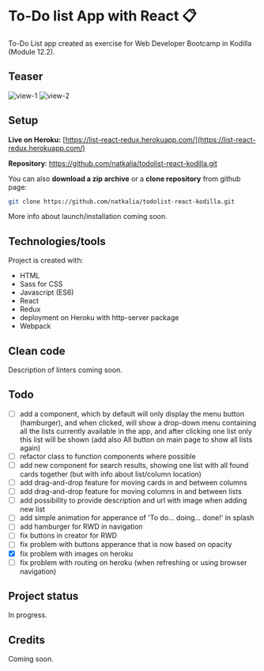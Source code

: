 # To-Do list App with React :clipboard:

To-Do List app created as exercise for Web Developer Bootcamp in Kodilla (Module 12.2).

## Teaser

![view-1](https://user-images.githubusercontent.com/49140572/75342599-06772900-5897-11ea-833e-07639c0b1e4d.PNG)
![view-2](https://user-images.githubusercontent.com/49140572/75342600-07a85600-5897-11ea-8d00-bf50a8f6fcc4.PNG)

## Setup

**Live on Heroku:** [https://list-react-redux.herokuapp.com/](https://list-react-redux.herokuapp.com/)

**Repository**: https://github.com/natkalia/todolist-react-kodilla.git

You can also **download a zip archive** or a **clone repository** from github page:
```bash
git clone https://github.com/natkalia/todolist-react-kodilla.git
```
More info about launch/installation coming soon.

## Technologies/tools

Project is created with:
* HTML
* Sass for CSS
* Javascript (ES6)
* React
* Redux
* deployment on Heroku with http-server package
* Webpack

## Clean code

Description of linters coming soon.

## Todo
- [ ] add a component, which by default will only display the menu button (hamburger), and when clicked, will show a drop-down menu containing all the lists currently available in the app, and after clicking one list only 
this list will be shown (add also All button on main page to show all lists again)
- [ ] refactor class to function components where possible
- [ ] add new component for search results, showing one list with all found cards together (but with info about list/column location)
- [ ] add drag-and-drop feature for moving cards in and between columns
- [ ] add drag-and-drop feature for moving columns in and between lists
- [ ] add possibility to provide description and url with image when adding new list
- [ ] add simple animation for apperance of 'To do... doing... done!' in splash
- [ ] add hamburger for RWD in navigation
- [ ] fix buttons in creator for RWD
- [ ] fix problem with buttons apperance that is now based on opacity
- [x] fix problem with images on heroku
- [ ] fix problem with routing on heroku (when refreshing or using browser navigation)

## Project status
In progress.

## Credits
Coming soon.
